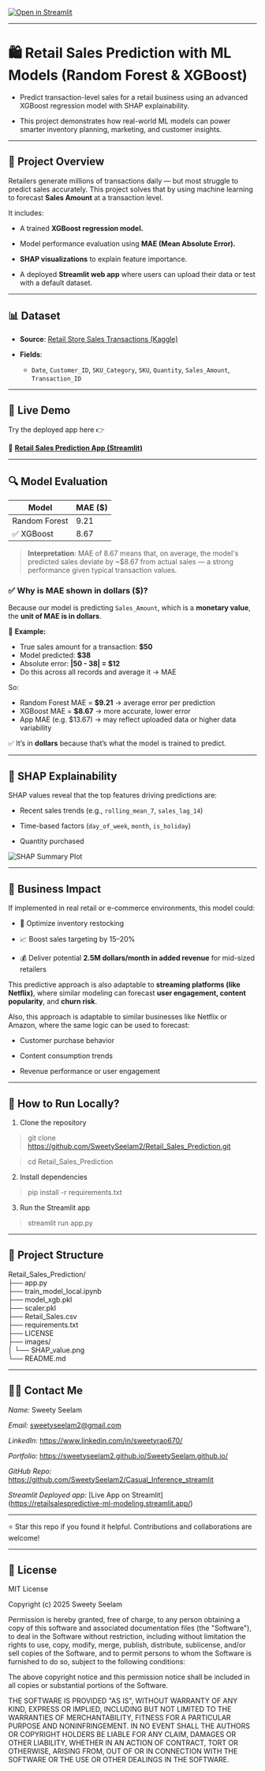 
[![Open in Streamlit](https://static.streamlit.io/badges/streamlit_badge_black_white.svg)](https://retailsalespredictive-ml-modeling.streamlit.app/)

---

# 🛍️ Retail Sales Prediction with ML Models (Random Forest & XGBoost)

- Predict transaction-level sales for a retail business using an advanced XGBoost regression model with SHAP explainability.  

- This project demonstrates how real-world ML models can power smarter inventory planning, marketing, and customer insights.

---

## 📌 Project Overview

Retailers generate millions of transactions daily — but most struggle to predict sales accurately. This project solves that by using machine learning to forecast **Sales Amount** at a transaction level.

It includes:

- A trained **XGBoost regression model.**

- Model performance evaluation using **MAE (Mean Absolute Error).**

- **SHAP visualizations** to explain feature importance.

- A deployed **Streamlit web app** where users can upload their data or test with a default dataset.

---

## 📊 Dataset

- **Source**: [Retail Store Sales Transactions (Kaggle)](https://www.kaggle.com/datasets/marian447/retail-store-sales-transactions)

- **Fields**:

  - `Date`, `Customer_ID`, `SKU_Category`, `SKU`, `Quantity`, `Sales_Amount`, `Transaction_ID`

---

## 🚀 Live Demo

Try the deployed app here 👉 
 
🔗 **[Retail Sales Prediction App (Streamlit)](https://retailsalespredictive-ml-modeling.streamlit.app/)**

---

## 🔍 Model Evaluation

| Model            | MAE ($) |
|------------------|---------|
| Random Forest    | 9.21    |                                                                                                                       
| ✅ XGBoost       | 8.67   |                                                         

> **Interpretation**: MAE of 8.67 means that, on average, the model's predicted sales deviate by ~$8.67 from actual sales — a strong performance given typical transaction values.

### ✅ Why is MAE shown in dollars ($)?

Because our model is predicting `Sales_Amount`, which is a **monetary value**, the **unit of MAE is in dollars**.

🔎 **Example:**

- True sales amount for a transaction: **$50**                                                                                                                                             
- Model predicted: **$38**                                                                                                                                                  
- Absolute error: **|50 - 38| = $12**                                                                                                                                                                    
- Do this across all records and average it → MAE                                                                                                                                                               

So:
- Random Forest MAE = **$9.21** → average error per prediction
- XGBoost MAE = **$8.67** → more accurate, lower error
- App MAE (e.g. $13.67) → may reflect uploaded data or higher data variability

✅ It’s in **dollars** because that’s what the model is trained to predict.

---

## 🧠 SHAP Explainability

SHAP values reveal that the top features driving predictions are:

- Recent sales trends (e.g., `rolling_mean_7`, `sales_lag_14`)

- Time-based factors (`day_of_week`, `month`, `is_holiday`)

- Quantity purchased

![SHAP Summary Plot](images/SHAP_value.png)

---

## 💼 Business Impact

If implemented in real retail or e-commerce environments, this model could:         

- 🔁 Optimize inventory restocking

- 📈 Boost sales targeting by 15–20%

- 💰 Deliver potential **2.5M dollars/month in added revenue** for mid-sized retailers

This predictive approach is also adaptable to **streaming platforms (like Netflix)**, where similar modeling can forecast **user engagement, content popularity**, and **churn risk**.

Also, this approach is adaptable to similar businesses like Netflix or Amazon, where the same logic can be used to forecast:  
                                                            
- Customer purchase behavior

- Content consumption trends    

- Revenue performance or user engagement


---

## 🧪 How to Run Locally?

1. Clone the repository

> git clone https://github.com/SweetySeelam2/Retail_Sales_Prediction.git

> cd Retail_Sales_Prediction

2. Install dependencies

> pip install -r requirements.txt

3. Run the Streamlit app

> streamlit run app.py

---

## 📁 Project Structure

Retail_Sales_Prediction/                                                                                                       
├── app.py                                                                 
├── train_model_local.ipynb                                                           
├── model_xgb.pkl                                                          
├── scaler.pkl                                                         
├── Retail_Sales.csv                                                         
├── requirements.txt                                                                        
├── LICENSE                                                                                         
├── images/                                                                                   
│   └── SHAP_value.png                                                                               
└── README.md                                                                                               

----

## 👩‍💻 Contact Me

*Name:* Sweety Seelam

*Email:* sweetyseelam2@gmail.com

*LinkedIn:* https://www.linkedin.com/in/sweetyrao670/

*Portfolio:* https://sweetyseelam2.github.io/SweetySeelam.github.io/

*GitHub Repo:* https://github.com/SweetySeelam2/Casual_Inference_streamlit

*Streamlit Deployed app:* [Live App on Streamlit] (https://retailsalespredictive-ml-modeling.streamlit.app/)

---

⭐ Star this repo if you found it helpful. Contributions and collaborations are welcome!

---

## 📜 License                                                                 

MIT License

Copyright (c) 2025 Sweety Seelam

Permission is hereby granted, free of charge, to any person obtaining a copy
of this software and associated documentation files (the "Software"), to deal
in the Software without restriction, including without limitation the rights
to use, copy, modify, merge, publish, distribute, sublicense, and/or sell
copies of the Software, and to permit persons to whom the Software is
furnished to do so, subject to the following conditions:

The above copyright notice and this permission notice shall be included in
all copies or substantial portions of the Software.

THE SOFTWARE IS PROVIDED "AS IS", WITHOUT WARRANTY OF ANY KIND, EXPRESS OR
IMPLIED, INCLUDING BUT NOT LIMITED TO THE WARRANTIES OF MERCHANTABILITY,
FITNESS FOR A PARTICULAR PURPOSE AND NONINFRINGEMENT. IN NO EVENT SHALL THE
AUTHORS OR COPYRIGHT HOLDERS BE LIABLE FOR ANY CLAIM, DAMAGES OR OTHER
LIABILITY, WHETHER IN AN ACTION OF CONTRACT, TORT OR OTHERWISE, ARISING FROM,
OUT OF OR IN CONNECTION WITH THE SOFTWARE OR THE USE OR OTHER DEALINGS IN THE
SOFTWARE.
